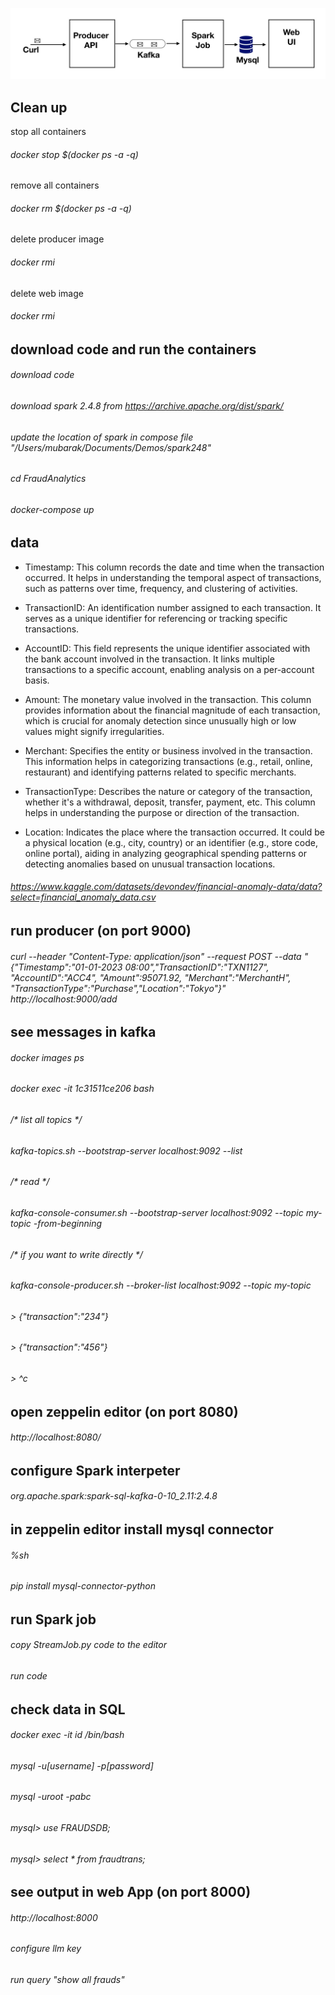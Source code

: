 ![Alt text](view.jpeg?raw=true "Title")

## Clean up
stop all containers
###### docker stop $(docker ps -a -q)
remove all containers
###### docker rm $(docker ps -a -q)
delete producer image
###### docker rmi <id>
delete web image
###### docker rmi <id>

## download code and run the containers
###### download code
###### download spark 2.4.8 from https://archive.apache.org/dist/spark/
###### update the location of spark in compose file "/Users/mubarak/Documents/Demos/spark248"
###### cd FraudAnalytics
###### docker-compose up

## data
- Timestamp: This column records the date and time when the transaction occurred. It helps in understanding the temporal aspect of transactions, such as patterns over time, frequency, and clustering of activities.

- TransactionID: An identification number assigned to each transaction. It serves as a unique identifier for referencing or tracking specific transactions.

- AccountID: This field represents the unique identifier associated with the bank account involved in the transaction. It links multiple transactions to a specific account, enabling analysis on a per-account basis.

- Amount: The monetary value involved in the transaction. This column provides information about the financial magnitude of each transaction, which is crucial for anomaly detection since unusually high or low values might signify irregularities.

- Merchant: Specifies the entity or business involved in the transaction. This information helps in categorizing transactions (e.g., retail, online, restaurant) and identifying patterns related to specific merchants.

- TransactionType: Describes the nature or category of the transaction, whether it's a withdrawal, deposit, transfer, payment, etc. This column helps in understanding the purpose or direction of the transaction.

- Location: Indicates the place where the transaction occurred. It could be a physical location (e.g., city, country) or an identifier (e.g., store code, online portal), aiding in analyzing geographical spending patterns or detecting anomalies based on unusual transaction locations.

###### https://www.kaggle.com/datasets/devondev/financial-anomaly-data/data?select=financial_anomaly_data.csv

## run producer (on port 9000)
###### curl --header "Content-Type: application/json" --request POST --data "{\"Timestamp\":\"01-01-2023 08:00\",\"TransactionID\":\"TXN1127\", \"AccountID\":\"ACC4\", \"Amount\":95071.92, \"Merchant\":\"MerchantH\", \"TransactionType\":\"Purchase\",\"Location\":\"Tokyo\"}" http://localhost:9000/add

## see messages in kafka
###### docker images ps
###### docker exec -it 1c31511ce206 bash
###### /* list all topics */
###### kafka-topics.sh --bootstrap-server localhost:9092 --list
###### /* read */
###### kafka-console-consumer.sh --bootstrap-server localhost:9092 --topic my-topic -from-beginning
###### /* if you want to write directly */
###### kafka-console-producer.sh --broker-list localhost:9092 --topic my-topic
###### > {"transaction":"234"}
###### > {"transaction":"456"}
###### > ^c


## open zeppelin editor (on port 8080)
###### http://localhost:8080/

## configure Spark interpeter
###### org.apache.spark:spark-sql-kafka-0-10_2.11:2.4.8 

## in zeppelin editor install mysql connector 
###### %sh
###### pip install mysql-connector-python

## run Spark job
###### copy StreamJob.py code to the editor
###### run code

## check data in SQL
###### docker exec -it id /bin/bash
###### mysql -u[username] -p[password]
###### mysql -uroot -pabc
###### mysql> use FRAUDSDB;
###### mysql> select * from fraudtrans;


## see output in web App (on port 8000)
###### http://localhost:8000
###### configure llm key
###### run query "show all frauds"
